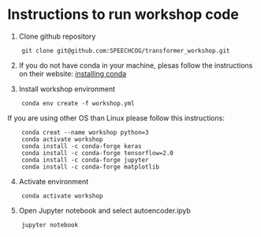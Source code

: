 # Instructions to run workshop code

1. Clone github repository

```
	git clone git@github.com:SPEECHCOG/transformer_workshop.git
```

2. If you do not have conda in your machine, plesas follow the instructions
on their website: [installing conda](https://docs.anaconda.com/anaconda/install/)

3. Install workshop environment

```
	conda env create -f workshop.yml
```

If you are using other OS than Linux please follow this instructions:

```
	conda creat --name workshop python=3
	conda activate workshop
	conda install -c conda-forge keras
	conda install -c conda-forge tensorflow=2.0
	conda install -c conda-forge jupyter
	conda install -c conda-forge matplotlib
```

4. Activate environment

```
	conda activate workshop
```

5. Open Jupyter notebook and select autoencoder.ipyb 

```
	jupyter notebook
```



